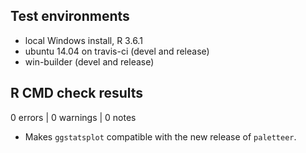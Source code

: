 ## Test environments
* local Windows install, R 3.6.1
* ubuntu 14.04 on travis-ci (devel and release)
* win-builder (devel and release)

## R CMD check results

0 errors | 0 warnings | 0 notes

  - Makes `ggstatsplot` compatible with the new release of `paletteer`.
